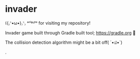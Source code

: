 # invader

꒰(꜆꜄•ω•)꜆꜄꜆ ᵃʳⁱᵍᵅᵗᵒ for visiting my repository!

Invader game built through Gradle built tool; https://gradle.org  💓

<div class="text-gray mb-2">
The collision detection algorithm might be a bit off( ´•௰•`) 

. 
</div>

